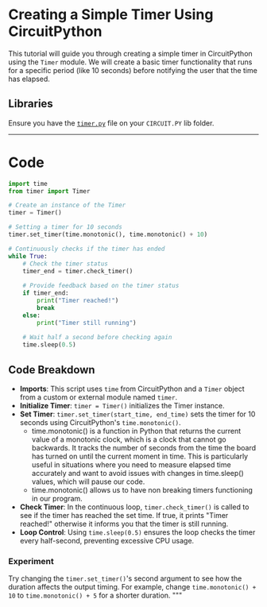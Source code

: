 # Creating a Simple Timer Using CircuitPython

This tutorial will guide you through creating a simple timer in CircuitPython using the `Timer` module. We will create a basic timer functionality that runs for a specific period (like 10 seconds) before notifying the user that the time has elapsed.


## Libraries
Ensure you have the [`timer.py`](timer.py) file on your `CIRCUIT.PY` lib folder. 

---

# Code

```python
import time
from timer import Timer

# Create an instance of the Timer
timer = Timer()

# Setting a timer for 10 seconds
timer.set_timer(time.monotonic(), time.monotonic() + 10)

# Continuously checks if the timer has ended
while True:
    # Check the timer status
    timer_end = timer.check_timer()
    
    # Provide feedback based on the timer status
    if timer_end:
        print("Timer reached!")
        break
    else:
        print("Timer still running")
    
    # Wait half a second before checking again
    time.sleep(0.5)
```

## Code Breakdown

- **Imports**: This script uses `time` from CircuitPython and a `Timer` object from a custom or external module named `timer`. 
- **Initialize Timer**: `timer = Timer()` initializes the Timer instance.
- **Set Timer**: `timer.set_timer(start_time, end_time)` sets the timer for 10 seconds using CircuitPython's `time.monotonic()`.
    - time.monotonic() is a function in Python that returns the current value of a monotonic clock, which is a clock that cannot go backwards. It tracks the number of seconds from the time the board has turned on until the current moment in time. This is particularly useful in situations where you need to measure elapsed time accurately and want to avoid issues with changes in time.sleep() values, which will pause our code. 
    - time.monotonic() allows us to have non breaking timers functioning in our program. 
- **Check Timer**: In the continuous loop, `timer.check_timer()` is called to see if the timer has reached the set time. If true, it prints "Timer reached!" otherwise it informs you that the timer is still running.
- **Loop Control**: Using `time.sleep(0.5)` ensures the loop checks the timer every half-second, preventing excessive CPU usage.


### Experiment

Try changing the `timer.set_timer()`'s second argument to see how the duration affects the output timing. For example, change `time.monotonic() + 10` to `time.monotonic() + 5` for a shorter duration.
"""